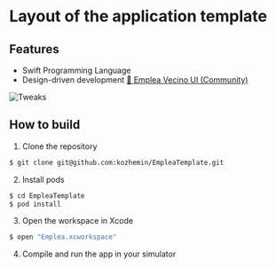 Layout of the application template 
============

## Features
* Swift Programming Language
* Design-driven development [💼 Emplea Vecino UI (Community)](https://www.figma.com/file/ZfNVWdotp7OHL1qOV8h8CN/%F0%9F%92%BC-Emplea-Vecino-UI-Community)

![Tweaks](https://github.com/kozhemin/EmpleaTemplate/images/emplea-demo.gif?raw=true)

## How to build

1) Clone the repository

```bash
$ git clone git@github.com:kozhemin/EmpleaTemplate.git
```

2) Install pods

```bash
$ cd EmpleaTemplate
$ pod install
```

3) Open the workspace in Xcode

```bash
$ open "Emplea.xcworkspace"
```

4) Compile and run the app in your simulator

